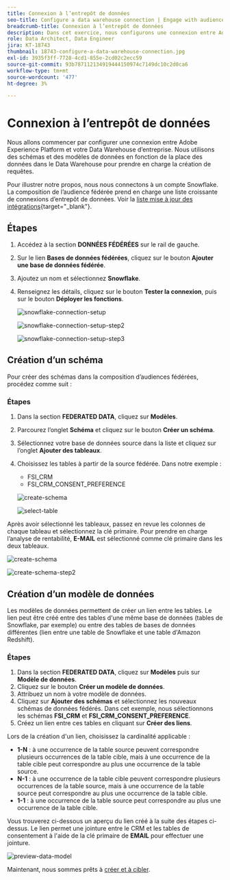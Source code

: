 ```yaml
---
title: Connexion à l’entrepôt de données
seo-title: Configure a data warehouse connection | Engage with audiences directly from your data warehouse using Federated Audience Composition
breadcrumb-title: Connexion à l’entrepôt de données
description: Dans cet exercice, nous configurons une connexion entre Adobe Experience Platform et votre Data Warehouse d’entreprise pour activer la composition d’audiences fédérées.
role: Data Architect, Data Engineer
jira: KT-18743
thumbnail: 18743-configure-a-data-warehouse-connection.jpg
exl-id: 3935f3ff-7728-4cd1-855e-2cd02c2ecc59
source-git-commit: 93b787112134919444150974c7149dc10c2d0ca6
workflow-type: tm+mt
source-wordcount: '477'
ht-degree: 3%

---
```


# Connexion à l’entrepôt de données

Nous allons commencer par configurer une connexion entre Adobe Experience Platform et votre Data Warehouse d’entreprise. Nous utilisons des schémas et des modèles de données en fonction de la place des données dans le Data Warehouse pour prendre en charge la création de requêtes.

Pour illustrer notre propos, nous nous connectons à un compte Snowflake. La composition de l’audience fédérée prend en charge une liste croissante de connexions d’entrepôt de données. Voir la [liste mise à jour des intégrations](https://experienceleague.adobe.com/en/docs/federated-audience-composition/using/start/access-prerequisites){target="_blank"}.

## Étapes

1. Accédez à la section **DONNÉES FÉDÉRÉES** sur le rail de gauche.
2. Sur le lien **Bases de données fédérées**, cliquez sur le bouton **Ajouter une base de données fédérée**.
3. Ajoutez un nom et sélectionnez **Snowflake**.
4. Renseignez les détails, cliquez sur le bouton **Tester la connexion**, puis sur le bouton **Déployer les fonctions**.

   ![snowflake-connection-setup](assets/snowflake-connection-setup.png)

   ![snowflake-connection-setup-step2](assets/snowflake-connection-setup-step2.png)

   ![snowflake-connection-setup-step3](assets/snowflake-connection-setup-step3.png)

## Création d’un schéma

Pour créer des schémas dans la composition d’audiences fédérées, procédez comme suit :

### Étapes

1. Dans la section **FEDERATED DATA**, cliquez sur **Modèles**.
2. Parcourez l’onglet **Schéma** et cliquez sur le bouton **Créer un schéma**.
3. Sélectionnez votre base de données source dans la liste et cliquez sur l’onglet **Ajouter des tableaux**.
4. Choisissez les tables à partir de la source fédérée. Dans notre exemple :
   - FSI_CRM
   - FSI_CRM_CONSENT_PREFERENCE

   ![create-schema](assets/create-schema.png)

   ![select-table](assets/select-table.png)

Après avoir sélectionné les tableaux, passez en revue les colonnes de chaque tableau et sélectionnez la clé primaire. Pour prendre en charge l’analyse de rentabilité, **E-MAIL** est sélectionné comme clé primaire dans les deux tableaux.

![create-schema](assets/create-schema.png)

![create-schema-step2](assets/create-schema-step2.png)

## Création d’un modèle de données

Les modèles de données permettent de créer un lien entre les tables. Le lien peut être créé entre des tables d&#39;une même base de données (tables de Snowflake, par exemple) ou entre des tables de bases de données différentes (lien entre une table de Snowflake et une table d&#39;Amazon Redshift).

### Étapes

1. Dans la section **FEDERATED DATA**, cliquez sur **Modèles** puis sur **Modèle de données**.
2. Cliquez sur le bouton **Créer un modèle de données**.
3. Attribuez un nom à votre modèle de données.
4. Cliquez sur **Ajouter des schémas** et sélectionnez les nouveaux schémas de données fédérés. Dans cet exemple, nous sélectionnons les schémas **FSI_CRM** et **FSI_CRM_CONSENT_PREFERENCE**.
5. Créez un lien entre ces tables en cliquant sur **Créer des liens**.

Lors de la création d&#39;un lien, choisissez la cardinalité applicable :

- **1-N** : à une occurrence de la table source peuvent correspondre plusieurs occurrences de la table cible, mais à une occurrence de la table cible peut correspondre au plus une occurrence de la table source.
- **N-1** : à une occurrence de la table cible peuvent correspondre plusieurs occurrences de la table source, mais à une occurrence de la table source peut correspondre au plus une occurrence de la table cible.
- **1-1** : à une occurrence de la table source peut correspondre au plus une occurrence de la table cible.

Vous trouverez ci-dessous un aperçu du lien créé à la suite des étapes ci-dessus. Le lien permet une jointure entre le CRM et les tables de consentement à l&#39;aide de la clé primaire de **EMAIL** pour effectuer une jointure.

![preview-data-model](assets/preview-data-model.png)

Maintenant, nous sommes prêts à [créer et à cibler](create-a-federated-audience.md).

